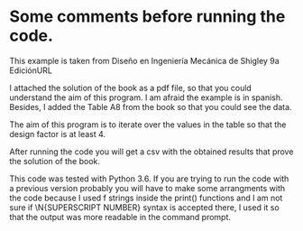 # Some comments before running the code.

This example is taken from Diseño en Ingeniería Mecánica de Shigley 9a EdiciónURL

I attached the solution of the book as a pdf file, so that you could understand the aim of this program. I am afraid the example is in spanish. Besides, I added the Table A8 from the book so that you could see the data.

The aim of this program is to iterate over the values in the table so that the design factor is at least 4.

After running the code you will get a csv with the obtained results that prove the solution of the book.

This code was tested with Python 3.6. If you are trying to run the code with a previous version probably you will have to make some arrangments with the code because I used f strings inside the print() functions and I am not sure if \N{SUPERSCRIPT NUMBER} syntax is accepted there, I used it so that the output was more readable in the command prompt.